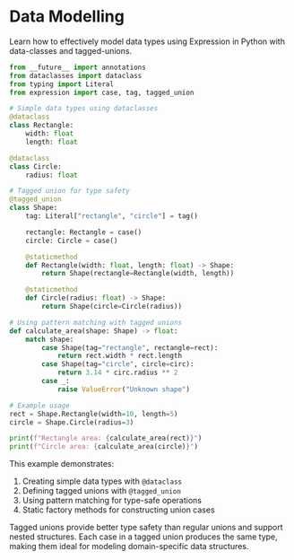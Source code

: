 # Data Modelling

Learn how to effectively model data types using Expression in Python with data-classes and tagged-unions.

```python
from __future__ import annotations
from dataclasses import dataclass
from typing import Literal
from expression import case, tag, tagged_union

# Simple data types using dataclasses
@dataclass
class Rectangle:
    width: float
    length: float

@dataclass
class Circle:
    radius: float

# Tagged union for type safety
@tagged_union
class Shape:
    tag: Literal["rectangle", "circle"] = tag()

    rectangle: Rectangle = case()
    circle: Circle = case()

    @staticmethod
    def Rectangle(width: float, length: float) -> Shape:
        return Shape(rectangle=Rectangle(width, length))

    @staticmethod
    def Circle(radius: float) -> Shape:
        return Shape(circle=Circle(radius))

# Using pattern matching with tagged unions
def calculate_area(shape: Shape) -> float:
    match shape:
        case Shape(tag="rectangle", rectangle=rect):
            return rect.width * rect.length
        case Shape(tag="circle", circle=circ):
            return 3.14 * circ.radius ** 2
        case _:
            raise ValueError("Unknown shape")

# Example usage
rect = Shape.Rectangle(width=10, length=5)
circle = Shape.Circle(radius=3)

print(f"Rectangle area: {calculate_area(rect)}")
print(f"Circle area: {calculate_area(circle)}")
```

This example demonstrates:
1. Creating simple data types with `@dataclass`
2. Defining tagged unions with `@tagged_union`
3. Using pattern matching for type-safe operations
4. Static factory methods for constructing union cases

Tagged unions provide better type safety than regular unions and support nested structures. Each case in a tagged union produces the same type, making them ideal for modeling domain-specific data structures.
